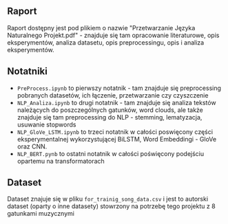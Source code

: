 ## Raport

Raport dostępny jest pod plikiem o nazwie "Przetwarzanie Języka Naturalnego Projekt.pdf" - znajduje się tam opracowanie literaturowe, opis eksperymentów, analiza datasetu, opis preprocessingu, opis i analiza eksperymentów.

## Notatniki
  * `PreProcess.ipynb` to pierwszy notatnik - tam znajduje się preprocessing pobranych datasetów, ich łączenie, przetwarzanie czy czyszczenie
  * `NLP_Analiza.ipynb` to drugi notatnik - tam znajduje się analiza tekstów należących do poszczególnych gatunków, word clouds, ale także znajduje się tam preprocessing do NLP - stemming, lematyzacja, usuwanie stopwords
  * `NLP_GloVe_LSTM.ipynb` to trzeci notatnik w całości poswięcony części eksperymentalnej wykorzystującej BiLSTM, Word Embeddingi - GloVe oraz CNN.
  * `NLP_BERT.pynb` to ostatni notatnik w całości poświęcony podejściu opartemu na transformatorach
    
## Dataset
Dataset znajuje się w pliku `for_trainig_song_data.csv` i jest to autorski dataset (oparty o inne datasety) stowrzony na potrzebę tego projektu z 8 gatunkami muzycznymi
